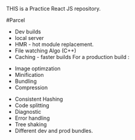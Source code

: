 THIS is a Practice React JS repository.


#Parcel
- Dev builds
- local server
- HMR - hot module replacement. 
- File watching Algo (C++)
- Caching - faster builds
For a production build : 
* Image optimzation
* Minification
* Bundling
* Compression
- Consistent Hashing
- Code splitting
- Diagnostic
- Error handling
- Tree shaking
- Different dev and prod bundles.
